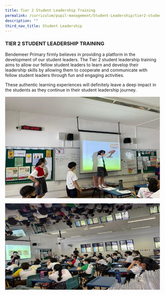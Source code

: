 ```yaml
---
title: Tier 2 Student Leadership Training
permalink: /curriculum/pupil-management/Student-Leadership/tier2-student-leadership-training
description: ""
third_nav_title: Student Leadership
---
```

### TIER 2 STUDENT LEADERSHIP TRAINING

Bendemeer Primary firmly believes in providing a platform in the development of our student leaders. The Tier 2 student leadership training aims to allow our fellow student leaders to learn and develop their leadership skills by allowing them to cooperate and communicate with fellow student leaders through fun and engaging activities. 

These authentic learning experiences will definitely leave a deep impact in the students as they continue in their student leadership journey.

  
![tier2_1.jpg](/images/tier2_1.jpg)

![tier2_2.jpg](/images/tier2_2.jpg)